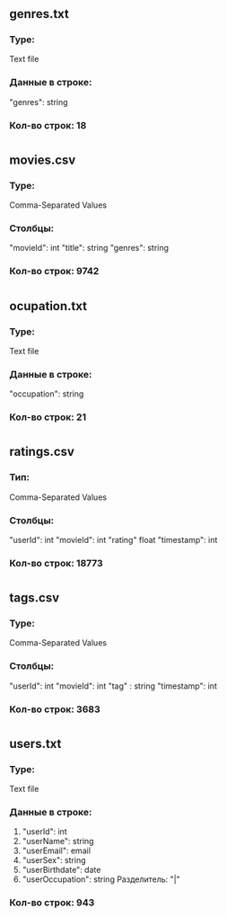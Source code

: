 #
## genres.txt
### Type: 
Text file
### Данные в строке:
   "genres": string
### Кол-во строк:  18
#
## movies.csv
### Type: 
Comma-Separated Values
### Столбцы:
  "movieId": int
  "title": string
  "genres": string
### Кол-во строк: 9742
#
## ocupation.txt
### Type: 
Text file
### Данные в строке:
  "occupation": string
### Кол-во строк:  21
#
## ratings.csv
### Тип: 
Comma-Separated Values
### Столбцы:
  "userId": int
  "movieId": int
  "rating" float
  "timestamp": int
### Кол-во строк: 18773
#
## tags.csv
### Type: 
Comma-Separated Values
### Столбцы:
  "userId": int
  "movieId": int
  "tag" : string
  "timestamp": int
### Кол-во строк: 3683
#
## users.txt
### Type: 
Text file
### Данные в строке:
  1) "userId": int
  2) "userName": string
  3) "userEmail": email
  4) "userSex": string
  5) "userBirthdate": date
  6) "userOccupation": string
  Разделитель: "|"
### Кол-во строк:  943



#